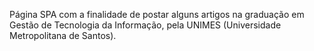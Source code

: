 Página SPA com a finalidade de postar alguns artigos na graduação em Gestão de Tecnologia da Informação, pela UNIMES (Universidade Metropolitana de Santos).
